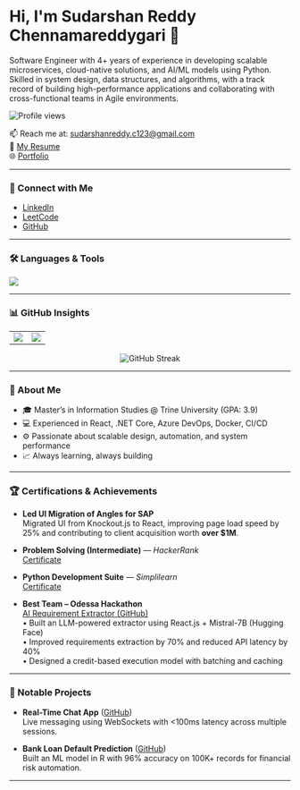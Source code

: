 # Hi, I'm Sudarshan Reddy Chennamareddygari 👋

Software Engineer with 4+ years of experience in developing scalable microservices, cloud-native solutions, and AI/ML models using Python. Skilled in system design, data structures, and algorithms, with a track record of building high-performance applications and collaborating with cross-functional teams in Agile environments.

![Profile views](https://komarev.com/ghpvc/?username=sudarshanreddyc&color=blueviolet&style=flat&label=Profile+Views&count_private=true&start=1800)

📫 Reach me at: [sudarshanreddy.c123@gmail.com](mailto:sudarshanreddy.c123@gmail.com)  
📄 [My Resume](https://drive.google.com/file/d/1XequW_4aNLcjkHbOIJ2fFVx1ZT2LjciV/view?usp=drive_link)  
🌐 [Portfolio](https://sudarshanreddyc.github.io/portfolio/)

---

### 🤝 Connect with Me

- [LinkedIn](https://www.linkedin.com/in/sudarshan68/)  
- [LeetCode](https://leetcode.com/u/sudarshanreddyc/)  
- [GitHub](https://github.com/sudarshanreddyc)

---

### 🛠️ Languages & Tools

<img src="https://skillicons.dev/icons?i=python,java,javascript,react,azure,docker,git,jira,linux,sql,postman,jenkins,html,css,csharp,cpp,nodejs,nextjs&perline=10" />

---

### 📊 GitHub Insights

<table>
  <tr>
    <td>
      <img src="https://github-readme-stats.vercel.app/api?username=sudarshanreddyc&show_icons=true&theme=radical" />
    </td>
    <td>
      <img src="https://github-readme-stats.vercel.app/api/top-langs/?username=sudarshanreddyc&layout=compact&langs_count=12&theme=radical" />
    </td>
  </tr>
</table>

<p align="center">
  <img src="https://github-readme-streak-stats.herokuapp.com?user=sudarshanreddyc&theme=radical&date_format=M%20j%5B%2C%20Y%5D" alt="GitHub Streak" />
</p>

---

### 🧠 About Me

- 🎓 Master’s in Information Studies @ Trine University (GPA: 3.9)  
- 💻 Experienced in React, .NET Core, Azure DevOps, Docker, CI/CD  
- ⚙️ Passionate about scalable design, automation, and system performance  
- 📈 Always learning, always building

---

### 🏆 Certifications & Achievements

- **Led UI Migration of Angles for SAP**  
  Migrated UI from Knockout.js to React, improving page load speed by 25% and contributing to client acquisition worth **over $1M**.

- **Problem Solving (Intermediate)** — *HackerRank*  
  [Certificate](https://www.hackerrank.com/certificates/2723d700e997)

- **Python Development Suite** — *Simplilearn*  
  [Certificate](https://drive.google.com/file/d/10z_c4V7KogzmPktiFfwd1Nq-d9y84Lvw/view?usp=drive_link)

- **Best Team – Odessa Hackathon**  
  [AI Requirement Extractor (GitHub)](https://github.com/sudarshanreddyc/ai-requirement-extractor)  
  • Built an LLM-powered extractor using React.js + Mistral-7B (Hugging Face)  
  • Improved requirements extraction by 70% and reduced API latency by 40%  
  • Designed a credit-based execution model with batching and caching

---

### 💼 Notable Projects

- **Real-Time Chat App** ([GitHub](https://github.com/sudarshanreddyc/socketio-new))  
  Live messaging using WebSockets with <100ms latency across multiple sessions.

- **Bank Loan Default Prediction** ([GitHub](https://github.com/sudarshanreddyc/LoanDefaultPrediction))  
  Built an ML model in R with 96% accuracy on 100K+ records for financial risk automation.

---
